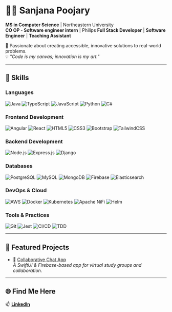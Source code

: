 # 👩‍💻 Sanjana Poojary

**MS in Computer Science** | Northeastern University  
**CO OP - Software engineer intern** | Philips
**Full Stack Developer** | **Software Engineer** | **Teaching Assistant**

🌟 Passionate about creating accessible, innovative solutions to real-world problems.  
💡 _"Code is my canvas; innovation is my art."_

---

## 🔧 **Skills**

### **Languages**  
![Java](https://img.shields.io/badge/Java-007396?style=flat-square&logo=java&logoColor=white) ![TypeScript](https://img.shields.io/badge/TypeScript-3178C6?style=flat-square&logo=typescript&logoColor=white) ![JavaScript](https://img.shields.io/badge/JavaScript-F7DF1E?style=flat-square&logo=javascript&logoColor=black) ![Python](https://img.shields.io/badge/Python-3776AB?style=flat-square&logo=python&logoColor=white) ![C#](https://img.shields.io/badge/C%23-68217A?style=flat-square&logo=c-sharp&logoColor=white)

### **Frontend Development**  
![Angular](https://img.shields.io/badge/Angular-DD0031?style=flat-square&logo=angular&logoColor=white) ![React](https://img.shields.io/badge/React-61DAFB?style=flat-square&logo=react&logoColor=black) ![HTML5](https://img.shields.io/badge/HTML5-E34F26?style=flat-square&logo=html5&logoColor=white) ![CSS3](https://img.shields.io/badge/CSS3-1572B6?style=flat-square&logo=css3&logoColor=white) ![Bootstrap](https://img.shields.io/badge/Bootstrap-563D7C?style=flat-square&logo=bootstrap&logoColor=white) ![TailwindCSS](https://img.shields.io/badge/TailwindCSS-06B6D4?style=flat-square&logo=tailwind-css&logoColor=white)

### **Backend Development**  
![Node.js](https://img.shields.io/badge/Node.js-339933?style=flat-square&logo=node.js&logoColor=white) ![Express.js](https://img.shields.io/badge/Express.js-000000?style=flat-square&logo=express&logoColor=white) ![Django](https://img.shields.io/badge/Django-092E20?style=flat-square&logo=django&logoColor=white)

### **Databases**  
![PostgreSQL](https://img.shields.io/badge/PostgreSQL-336791?style=flat-square&logo=postgresql&logoColor=white) ![MySQL](https://img.shields.io/badge/MySQL-4479A1?style=flat-square&logo=mysql&logoColor=white) ![MongoDB](https://img.shields.io/badge/MongoDB-47A248?style=flat-square&logo=mongodb&logoColor=white) ![Firebase](https://img.shields.io/badge/Firebase-FFCA28?style=flat-square&logo=firebase&logoColor=black) ![Elasticsearch](https://img.shields.io/badge/Elasticsearch-005571?style=flat-square&logo=elasticsearch&logoColor=white)

### **DevOps & Cloud**  
![AWS](https://img.shields.io/badge/AWS-232F3E?style=flat-square&logo=amazonaws&logoColor=white) ![Docker](https://img.shields.io/badge/Docker-2496ED?style=flat-square&logo=docker&logoColor=white) ![Kubernetes](https://img.shields.io/badge/Kubernetes-326CE5?style=flat-square&logo=kubernetes&logoColor=white) ![Apache NiFi](https://img.shields.io/badge/Apache%20NiFi-00A1C1?style=flat-square&logo=apache-nifi&logoColor=white) ![Helm](https://img.shields.io/badge/Helm-0F1C36?style=flat-square&logo=helm&logoColor=white)

### **Tools & Practices**  
![Git](https://img.shields.io/badge/Git-F05032?style=flat-square&logo=git&logoColor=white) ![Jest](https://img.shields.io/badge/Jest-C21325?style=flat-square&logo=jest&logoColor=white) ![CI/CD](https://img.shields.io/badge/CI%2FCD-000000?style=flat-square&logo=jenkins&logoColor=white) ![TDD](https://img.shields.io/badge/TDD-8D2E2E?style=flat-square&logo=test-tube&logoColor=white)

---


## 📂 **Featured Projects**
- 🔗 [Collaborative Chat App](https://github.com/sanjana2296/collaborative-chat-app)  
  *A SwiftUI & Firebase-based app for virtual study groups and collaboration.*

---

## 🌐 **Find Me Here**  

📫 **[LinkedIn](https://www.linkedin.com/in/sanjanapoojary22/)**   
